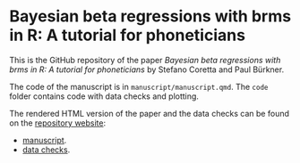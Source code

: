 # Bayesian beta regressions with brms in R: A tutorial for phoneticians


This is the GitHub repository of the paper *Bayesian beta regressions
with brms in R: A tutorial for phoneticians* by Stefano Coretta and Paul
Bürkner.

The code of the manuscript is in `manuscript/manuscript.qmd`. The `code`
folder contains code with data checks and plotting.

The rendered HTML version of the paper and the data checks can be found
on the [repository
website](https://stefanocoretta.github.io/beta-phon/):

-   [manuscript](manuscript/manuscript.html).
-   [data checks](code/01_data_checks.html).
